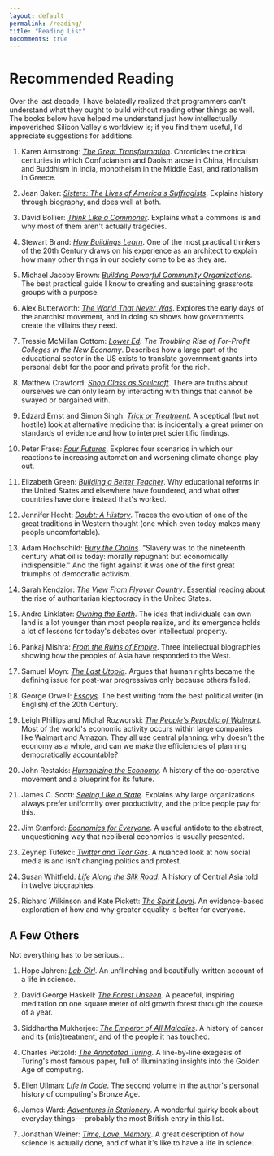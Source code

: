 ```yaml
---
layout: default
permalink: /reading/
title: "Reading List"
nocomments: true
---
```

# Recommended Reading

Over the last decade,
I have belatedly realized that programmers can't understand what they ought to build
without reading other things as well.
The books below have helped me understand
just how intellectually impoverished Silicon Valley's worldview is;
if you find them useful,
I'd appreciate suggestions for additions.

1. Karen Armstrong: *[The Great Transformation][great-transformation]*.
   Chronicles the critical centuries in which Confucianism and Daoism arose in China,
   Hinduism and Buddhism in India,
   monotheism in the Middle East,
   and rationalism in Greece.

1. Jean Baker: *[Sisters: The Lives of America's Suffragists][sisters]*.
   Explains history through biography,
   and does well at both.

1. David Bollier: *[Think Like a Commoner][think-like-commoner]*.
   Explains what a commons is and why most of them aren't actually tragedies.

1. Stewart Brand: *[How Buildings Learn][hbl]*.
   One of the most practical thinkers of the 20th Century draws on his experience as an architect
   to explain how many other things in our society come to be as they are.

1. Michael Jacoby Brown: *[Building Powerful Community Organizations][bpco]*.
   The best practical guide I know to creating and sustaining grassroots groups with a purpose.

1. Alex Butterworth: *[The World That Never Was][anarchists]*.
   Explores the early days of the anarchist movement,
   and in doing so shows how governments create the villains they need.

1. Tressie McMillan Cottom: *[Lower Ed][lower-ed]: The Troubling Rise of For-Profit Colleges in the New Economy*.
   Describes how a large part of the educational sector in the US exists
   to translate government grants into personal debt for the poor and private profit for the rich.

1. Matthew Crawford: *[Shop Class as Soulcraft][shop-class]*.
   There are truths about ourselves we can only learn
   by interacting with things that cannot be swayed or bargained with.

1. Edzard Ernst and Simon Singh: *[Trick or Treatment][trick-treatment]*.
   A sceptical (but not hostile) look at alternative medicine
   that is incidentally a great primer on standards of evidence
   and how to interpret scientific findings.

1. Peter Frase: *[Four Futures][four-futures]*.
   Explores four scenarios in which our reactions to increasing automation and worsening climate change
   play out.

1. Elizabeth Green: *[Building a Better Teacher][babt]*.
   Why educational reforms in the United States and elsewhere have foundered,
   and what other countries have done instead that's worked.

1. Jennifer Hecht: *[Doubt: A History][doubt]*.
   Traces the evolution of one of the great traditions in Western thought
   (one which even today makes many people uncomfortable).

1. Adam Hochschild: *[Bury the Chains][chains]*.
   "Slavery was to the nineteenth century what oil is today:
   morally repugnant but economically indispensible."
   And the fight against it was one of the first great triumphs of democratic activism.

1. Sarah Kendzior: *[The View From Flyover Country][flyover]*.
   Essential reading about the rise of authoritarian kleptocracy in the United States.

1. Andro Linklater: *[Owning the Earth][owning-earth]*.
   The idea that individuals can own land is a lot younger than most people realize,
   and its emergence holds a lot of lessons for today's debates over intellectual property.

1. Pankaj Mishra: *[From the Ruins of Empire][ruins-of-empire]*.
   Three intellectual biographies showing how the peoples of Asia have responded to the West.

1. Samuel Moyn: *[The Last Utopia][last-utopia]*.
   Argues that human rights became the defining issue for post-war progressives
   only because others failed.

1. George Orwell: *[Essays][orwell]*.
   The best writing from the best political writer (in English) of the 20th Century.

1. Leigh Phillips and Michal Rozworski: *[The People's Republic of Walmart][peoples-walmart]*.
   Most of the world's economic activity occurs within large companies like Walmart and Amazon.
   They all use central planning:
   why doesn't the economy as a whole,
   and can we make the efficiencies of planning democratically accountable?

1. John Restakis: *[Humanizing the Economy][humanizing-economy]*.
   A history of the co-operative movement and a blueprint for its future.

1. James C. Scott: *[Seeing Like a State][seeing-like-state]*.
   Explains why large organizations always prefer uniformity over productivity,
   and the price people pay for this.

1. Jim Stanford: *[Economics for Everyone][economics-everyone]*.
   A useful antidote to the abstract, unquestioning way that neoliberal economics is usually presented.

1. Zeynep Tufekci: *[Twitter and Tear Gas][twitter-tear-gas]*.
   A nuanced look at how social media is and isn't changing politics and protest.

1. Susan Whitfield: *[Life Along the Silk Road][silk-road]*.
   A history of Central Asia told in twelve biographies.

1. Richard Wilkinson and Kate Pickett: *[The Spirit Level][spirit-level]*.
   An evidence-based exploration of how and why greater equality is better for everyone.

## A Few Others

Not everything has to be serious...

1. Hope Jahren: *[Lab Girl][lab-girl]*.
   An unflinching and beautifully-written account of a life in science. 

1. David George Haskell: *[The Forest Unseen][forest-unseen]*.
   A peaceful, inspiring meditation on one square meter of old growth forest
   through the course of a year.

1. Siddhartha Mukherjee: *[The Emperor of All Maladies][emperor-maladies]*.
   A history of cancer and its (mis)treatment,
   and of the people it has touched.

1. Charles Petzold: *[The Annotated Turing][annotated-turing]*.
   A line-by-line exegesis of Turing's most famous paper,
   full of illuminating insights into the Golden Age of computing.

1. Ellen Ullman: *[Life in Code][life-code]*.
   The second volume in the author's personal history of computing's Bronze Age.

1. James Ward: *[Adventures in Stationery][stationery]*.
   A wonderful quirky book about everyday things---probably the most British entry in this list.

1. Jonathan Weiner: *[Time, Love, Memory][tlm]*.
   A great description of how science is actually done,
   and of what it's like to have a life in science.

[anarchists]: https://isbndb.com/book/9780375425110
[annotated-turing]: https://www.worldcat.org/title/annotated-turing-a-guided-tour-through-alan-turings-historic-paper-on-computability/oclc/232645301
[babt]: https://www.worldcat.org/title/building-a-better-teacher-how-teaching-works-and-how-to-teach-it-to-everyone/oclc/918900868
[bpco]: https://www.worldcat.org/title/building-powerful-community-organizations-a-personal-guide-to-creating-groups-that-can-solve-problems-and-change-the-world/oclc/243708257
[chains]: https://www.worldcat.org/title/bury-the-chains-the-british-struggle-to-abolish-slavery/oclc/759584830
[doubt]: https://www.worldcat.org/title/doubt-a-history-the-great-doubters-and-their-legacy-of-innovation-from-socrates-and-jesus-to-thomas-jefferson-and-emily-dickinson/oclc/864499115
[economics-everyone]: https://www.worldcat.org/title/economics-for-everyone-a-short-guide-to-the-economics-of-capitalism/oclc/1104680188
[emperor-maladies]: https://www.worldcat.org/title/emperor-of-all-maladies-a-biography-of-cancer/oclc/865341800
[flyover]: https://www.worldcat.org/title/view-from-flyover-country-dispatches-from-the-forgotten-america/oclc/1090611929
[forest-unseen]: https://isbndb.com/book/9780143122944
[four-futures]: https://www.worldcat.org/title/four-futures-visions-of-the-world-after-capitalism/oclc/956263886
[great-transformation]: https://www.worldcat.org/title/great-transformation-the-beginning-of-our-religious-traditions/oclc/938139138
[hbl]: https://isbndb.com/book/9780140139969
[humanizing-economy]: https://www.newsociety.com/Books/H/Humanizing-the-Economy
[imposters]: https://bigmachine.io/products/the-imposters-handbook
[lab-girl]: https://www.worldcat.org/title/lab-girl/oclc/945784454
[last-utopia]: https://www.worldcat.org/title/last-utopia-human-rights-in-history/oclc/796754631
[life-code]: https://www.worldcat.org/title/life-in-code-a-personal-history-of-technology/oclc/1000345223
[lower-ed]: https://www.worldcat.org/title/lower-ed-the-troubling-rise-of-for-profit-colleges-in-the-new-economy/oclc/1055419850
[orwell]: https://www.worldcat.org/title/essays/oclc/50880289
[owning-earth]: https://www.worldcat.org/title/owning-the-earth-the-transforming-history-of-land-ownership/oclc/889164431
[peoples-walmart]: https://www.worldcat.org/title/peoples-republic-of-walmart-how-the-worlds-biggest-corporations-are-laying-the-foundation-for-socialism/oclc/1060586318
[ruins-of-empire]: https://www.worldcat.org/title/from-the-ruins-of-empire-the-revolt-against-the-west-and-the-remaking-of-asia/oclc/903091393
[seeing-like-state]: https://www.worldcat.org/title/seeing-like-a-state-how-certain-schemes-to-improve-the-human-condition-have-failed/oclc/553929986
[shop-class]: https://isbndb.com/book/9780143117469
[silk-road]: https://www.worldcat.org/title/life-along-the-silk-road/oclc/1001716309
[sisters]: https://isbndb.com/book/9780809087037
[spirit-level]: https://www.worldcat.org/title/spirit-level-why-more-equal-societies-almost-always-do-better/oclc/612088340
[stationery]: https://www.worldcat.org/title/adventures-in-stationery-stories-from-your-pencil-case/oclc/935817375
[think-like-commoner]: https://www.worldcat.org/title/think-like-a-commoner-a-short-introduction-to-the-life-of-the-commons/oclc/1023316033
[tlm]: https://www.worldcat.org/title/time-love-memory/oclc/778974006
[trick-treatment]: https://www.worldcat.org/title/trick-or-treatment-alternative-medicine-on-trial/oclc/1055648197
[twitter-tear-gas]: https://www.worldcat.org/title/twitter-and-tear-gas-the-power-and-fragility-of-networked-protest/oclc/1002689516
